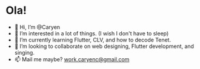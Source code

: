 # Ola!
- 👋 Hi, I’m @Caryen
- 👀 I’m interested in a lot of things. (I wish I don't have to sleep)
- 🌱 I’m currently learning Flutter, CLV, and how to decode Tenet.
- 💞️ I’m looking to collaborate on web designing, Flutter development, and singing.
- 📫 Mail me maybe? work.caryenc@gmail.com

<!---
CaryenC/CaryenC is a ✨ special ✨ repository because its `README.md` (this file) appears on your GitHub profile.
You can click the Preview link to take a look at your changes.
--->
